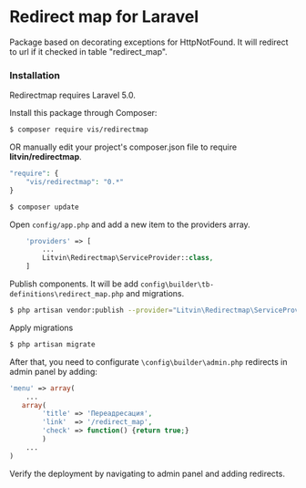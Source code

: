 # Redirect map for Laravel

Package based on decorating exceptions for HttpNotFound. It will redirect to url if it checked in table "redirect_map".
### Installation
Redirectmap requires Laravel 5.0.

Install this package through Composer:
```sh
$ composer require vis/redirectmap
```
OR manually edit your project's composer.json file to require **litvin/redirectmap**.
```php
"require": {
    "vis/redirectmap": "0.*"
}
````
```sh
$ composer update
```

Open `config/app.php` and add a new item to the providers array. 
```php
    'providers' => [
        ...
        Litvin\Redirectmap\ServiceProvider::class,
    ]
```

Publish components. It will be add `config\builder\tb-definitions\redirect_map.php` and migrations.

```sh
$ php artisan vendor:publish --provider="Litvin\Redirectmap\ServiceProvider" --tag="redirect_map"
```
Apply migrations
```sh
$ php artisan migrate
```

After that, you need to configurate `\config\builder\admin.php` redirects in admin panel by adding:
```php
'menu' => array(
    ...
   array(
        'title' => 'Переадресация',
        'link'  => '/redirect_map',
        'check' => function() {return true;}
        )
    ...
)
```

Verify the deployment by navigating to admin panel and adding redirects.

